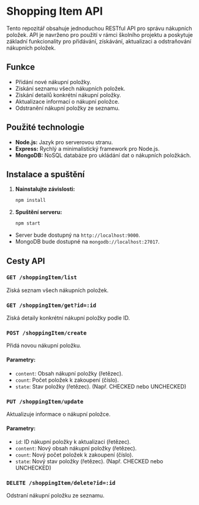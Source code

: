 # Shopping Item API

Tento repozitář obsahuje jednoduchou RESTful API pro správu nákupních položek. API je navrženo pro použití v rámci školního projektu a poskytuje základní funkcionality pro přidávání, získávání, aktualizaci a odstraňování nákupních položek.

## Funkce

- Přidání nové nákupní položky.
- Získání seznamu všech nákupních položek.
- Získání detailů konkrétní nákupní položky.
- Aktualizace informací o nákupní položce.
- Odstranění nákupní položky ze seznamu.

## Použité technologie

- **Node.js:** Jazyk pro serverovou stranu.
- **Express:** Rychlý a minimalistický framework pro Node.js.
- **MongoDB:** NoSQL databáze pro ukládání dat o nákupních položkách.

## Instalace a spuštění

1. **Nainstalujte závislosti:**
   ```bash
   npm install
2. **Spuštění serveru:**
   ```bash
   npm start

- Server bude dostupný na `http://localhost:9000`.
- MongoDB bude dostupné na `mongodb://localhost:27017`.

## Cesty API

### `GET /shoppingItem/list`

Získá seznam všech nákupních položek.

### `GET /shoppingItem/get?id=:id`

Získá detaily konkrétní nákupní položky podle ID.

### `POST /shoppingItem/create`

Přidá novou nákupní položku.

#### Parametry:

- `content`: Obsah nákupní položky (řetězec).
- `count`: Počet položek k zakoupení (číslo).
- `state`: Stav položky (řetězec). (Např. CHECKED nebo UNCHECKED)

### `PUT /shoppingItem/update`

Aktualizuje informace o nákupní položce.

#### Parametry:

- `id`: ID nákupní položky k aktualizaci (řetězec).
- `content`: Nový obsah nákupní položky (řetězec).
- `count`: Nový počet položek k zakoupení (číslo).
- `state`: Nový stav položky (řetězec). (Např. CHECKED nebo UNCHECKED)

### `DELETE /shoppingItem/delete?id=:id`

Odstraní nákupní položku ze seznamu.

